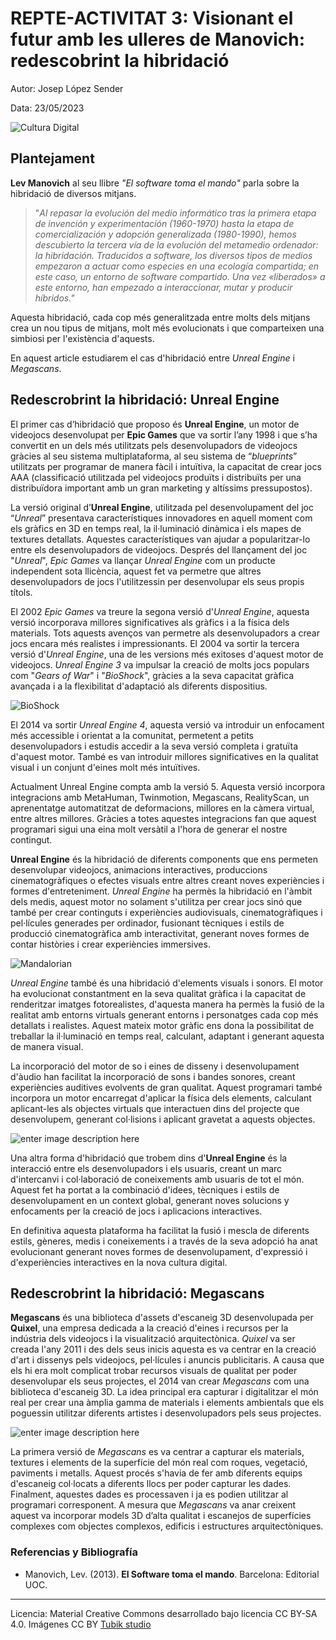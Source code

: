 # REPTE-ACTIVITAT 3: Visionant el futur amb les ulleres de Manovich: redescobrint la hibridació 




Autor: Josep López Sender


Data: 23/05/2023

![Cultura Digital](https://cdn2.unrealengine.com/09-animate-in-context-1920x1080-4b1ce63db43b.jpg?resize=1&w=1064)



## Plantejament


**Lev Manovich** al seu llibre *"El software toma el mando"* parla sobre la hibridació de diversos mitjans.

> "*Al repasar la evolución del medio informático tras la primera etapa
> de invención y experimentación (1960-1970) hasta la etapa de
> comercialización y adopción generalizada (1980-1990), hemos
> descubierto la tercera vía de la evolución del metamedio ordenador: la
> hibridación. Traducidos a software, los diversos tipos de medios
> empezaron a actuar como especies en una ecología compartida; en este
> caso, un entorno de software compartido. Una vez «liberados» a este
> entorno, han empezado a interaccionar, mutar y producir híbridos."*

Aquesta hibridació, cada cop més generalitzada entre molts dels mitjans crea un nou tipus de mitjans, molt més evolucionats i que comparteixen una simbiosi per l'existència d'aquests.

En aquest article estudiarem el cas d'hibridació entre *Unreal Engine* i *Megascans*.


## Redescrobrint la hibridació: Unreal Engine 

El primer cas d’hibridació que proposo és **Unreal Engine**, un motor de videojocs desenvolupat per **Epic Games** que va sortir l’any 1998 i que s’ha convertit en un dels més utilitzats pels desenvolupadors de videojocs gràcies al seu sistema multiplataforma, al seu sistema de “*blueprints*” utilitzats per programar de manera fàcil i intuïtiva, la capacitat de crear jocs AAA (classificació utilitzada pel videojocs produïts i distribuïts per una distribuïdora important amb un gran marketing y altíssims pressupostos).

La versió original d’**Unreal Engine**, utilitzada pel desenvolupament del joc “*Unreal*” presentava característiques innovadores en aquell moment com els gràfics en 3D en temps real, la il·luminació dinàmica i els mapes de textures detallats. Aquestes característiques van ajudar a popularitzar-lo entre els desenvolupadors de videojocs. Després del llançament del joc "*Unreal*", *Epic Games* va llançar *Unreal Engine* com un producte independent sota llicència, aquest fet va permetre que altres desenvolupadors de jocs l'utilitzessin per desenvolupar els seus propis títols.

El 2002 *Epic Games* va treure la segona versió d'*Unreal Engine*, aquesta versió incorporava millores significatives als gràfics i a la física dels materials. Tots aquests avenços van permetre als desenvolupadors a crear jocs encara més realistes i impressionants. El 2004 va sortir la tercera versió d'*Unreal Engine*, una de les versions més exitoses d'aquest motor de videojocs. *Unreal Engine 3* va impulsar la creació de molts jocs populars com "*Gears of War*" i "*BioShock*", gràcies a la seva capacitat gràfica avançada i a la flexibilitat d'adaptació als diferents dispositius.

![BioShock](https://upload.wikimedia.org/wikipedia/en/6/6d/BioShock_cover.jpg)

El 2014 va sortir *Unreal Engine 4*, aquesta versió va introduir un enfocament més accessible i orientat a la comunitat, permetent a petits desenvolupadors i estudis accedir a la seva versió completa i gratuïta d'aquest motor. També es van introduir millores significatives en la qualitat visual i un conjunt d'eines molt més intuïtives.

Actualment Unreal Engine compta amb la versió 5. Aquesta versió incorpora integracions amb MetaHuman, Twinmotion, Megascans, RealityScan, un aprenentatge automatitzat de deformacions, millores en la càmera virtual, entre altres millores. Gràcies a totes aquestes integracions fan que aquest programari sigui una eina molt versàtil a l'hora de generar el nostre contingut.

**Unreal Engine** és la hibridació de diferents components que ens permeten desenvolupar videojocs, animacions interactives, produccions cinematogràfiques o efectes visuals entre altres creant noves experiències i formes d'entreteniment. *Unreal Engine* ha permès la hibridació en l'àmbit dels medis, aquest motor no solament s'utilitza per crear jocs sinó que també per crear continguts i experiències audiovisuals, cinematogràfiques i pel·lícules generades per ordinador, fusionant tècniques i estils de producció cinematogràfica amb interactivitat, generant noves formes de contar històries i crear experiències immersives.

![Mandalorian](https://cdn2.unrealengine.com/Unreal+Engine%2Fblog%2Fforging-new-paths-for-filmmakers-on-the-mandalorian%2FMandalorian_HUC-066962.PIP-1920x1280-32edf8b55f3152ae9083ce1586f55f06bc5d4ccd.jpg)

*Unreal Engine* també és una hibridació d'elements visuals i sonors. El motor ha evolucionat constantment en la seva qualitat gràfica i la capacitat de renderitzar imatges fotorealistes, d'aquesta manera ha permès la fusió de la realitat amb entorns virtuals generant entorns i personatges cada cop més detallats i realistes. Aquest mateix motor gràfic ens dona la possibilitat de treballar la il·luminació en temps real, calculant, adaptant i generant aquesta de manera visual.

La incorporació del motor de so i eines de disseny i desenvolupament d'àudio han facilitat la incorporació de sons i bandes sonores, creant experiències auditives evolvents de gran qualitat. Aquest programari també incorpora un motor encarregat d'aplicar la física dels elements, calculant aplicant-les als objectes virtuals que interactuen dins del projecte que desenvolupem, generant col·lisions i aplicant gravetat a aquests objectes.

![enter image description here](https://docs.unrealengine.com/4.27/Images/ProgrammingAndScripting/Blueprints/UserGuide/Types/LevelBlueprint/add_event_details_tab.webp)

Una altra forma d'hibridació que trobem dins d'**Unreal Engine** és la interacció entre els desenvolupadors i els usuaris, creant un marc d'intercanvi i col·laboració de coneixements amb usuaris de tot el món. Aquest fet ha portat a la combinació d'idees, tècniques i estils de desenvolupament en un context global, generant noves solucions y enfocaments per la creació de jocs i aplicacions interactives.  
  
En definitiva aquesta plataforma ha facilitat la fusió i mescla de diferents estils, gèneres, medis i coneixements i a través de la seva adopció ha anat evolucionant generant noves formes de desenvolupament, d'expressió i d'experiències interactives en la nova cultura digital.




## Redescrobrint la hibridació: Megascans

**Megascans** és una biblioteca d'assets d'escaneig 3D desenvolupada per **Quixel**, una empresa dedicada a la creació d'eines i recursos per la indústria dels videojocs i la visualització arquitectònica. *Quixel* va ser creada l'any 2011 i des dels seus inicis aquesta es va centrar en la creació d'art i dissenys pels videojocs, pel·lícules i anuncis publicitaris. A causa que els hi era molt complicat trobar recursos visuals de qualitat per poder desenvolupar els seus projectes, el 2014 van crear *Megascans* com una biblioteca d'escaneig 3D. La idea principal era capturar i digitalitzar el món real per crear una àmplia gamma de materials i elements ambientals que els poguessin utilitzar diferents artistes i desenvolupadors pels seus projectes.

![enter image description here](https://blog.megascans.se/wp-content/uploads/2021/05/bridgeinsideue5.jpg)

La primera versió de *Megascans* es va centrar a capturar els materials, textures i elements de la superfície del món real com roques, vegetació, paviments i metalls. Aquest procés s'havia de fer amb diferents equips d'escaneig col·locats a diferents llocs per poder capturar les dades. Finalment, aquestes dades es processaven i ja es podien utilitzar al programari corresponent. A mesura que *Megascans* va anar creixent aquest va incorporar models 3D d’alta qualitat i escanejos de superfícies complexes com objectes complexos, edificis i estructures arquitectòniques.


### Referencias y Bibliografía

* Manovich, Lev. (2013). **El Software toma el mando**. Barcelona: Editorial UOC. 


----

Licencia: Material Creative Commons desarrollado bajo licencia CC BY-SA 4.0. Imágenes CC BY [Tubik studio](https://blog.tubikstudio.com/how-to-create-original-flat-illustrations-designers-tips/) 
